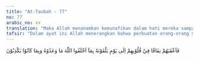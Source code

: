 ```yaml
---
title: "At-Taubah - 77"
no: 77
arabic_no: ٧٧
translation: "Maka Allah menanamkan kemunafikan dalam hati mereka sampai pada waktu mereka menemui-Nya, karena mereka telah mengingkari janji yang telah mereka ikrarkan kepada-Nya dan (juga) karena mereka selalu berdusta."
tafsir: "Dalam ayat ini Allah menerangkan bahwa perbuatan orang-orang munafik seperti itu tidaklah akan menguntungkan, tetapi akan mencelakakan diri mereka sendiri. Perbuatan menyalahi janji, kikir, berpaling dari Allah dan mendurhakai-Nya akan membawa akibat menambah dalam penyakit kemunafikan bersarang dalam hati mereka. Penyakit seperti demikian itu akan berlarut-larut sampai akhir hayatnya. Sebab kalau penyakit kemunafikan itu sudah bertambah parah, tidak ada harapan lagi bagi mereka untuk bertobat. Telah menjadi Sunnah Allah di bumi ini, bahwa seseorang yang telah membiasakan diri mungkir janji dan banyak berdusta, maka penyakit kemunafikan itu semakin terpatri dalam dirinya. Begitu juga bila dia membiasakan dirinya berbuat amal saleh, berakhlak yang baik, serta taat beribadah, maka akan tertanamlah iman yang kuat dalam dirinya. Oleh karena itu, Allah swt menyuruh kaum Muslimin agar berhati-hati terhadap penyakit kemunafikan. Bila berjanji dan dikuatkan dengan menyebut nama Allah maka berusahalah agar janji itu ditepati. Telah bersabda Rasulullah saw.\n\nSeseorang itu dianggap munafik, bilamana tiga macam sifat ada padanya, meskipun dia salat, berpuasa dan mengaku mukmin, yaitu apabila berbicara dia berdusta, bila berjanji dia ingkar, dan bila dipercayai dia berkhianat. (Riwayat al-Bukhari dari Abu Hurairah)"
---
```

فَاَعْقَبَهُمْ نِفَاقًا فِيْ قُلُوْبِهِمْ اِلٰى يَوْمِ يَلْقَوْنَهٗ بِمَآ اَخْلَفُوا اللّٰهَ مَا وَعَدُوْهُ وَبِمَا كَانُوْا يَكْذِبُوْنَ 